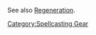 See also [Regeneration](Regeneration "wikilink").

[Category:Spellcasting Gear](Category:Spellcasting_Gear "wikilink")

